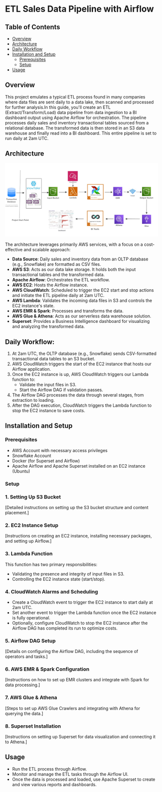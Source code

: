 # ETL Sales Data Pipeline with Airflow

## Table of Contents
- [Overview](#overview)
- [Architecture](#architecture)
- [Daily Workflow](#daily-workflow)
- [Installation and Setup](#installation-and-setup)
  - [Prerequisites](#prerequisites)
  - [Setup](#setup)
- [Usage](#usage)

## Overview

This project emulates a typical ETL process found in many companies where data files are sent daily to a data lake, then scanned and processed for further analysis.In this guide, you'll create an ETL (Extract/Transform/Load) data pipeline from data ingestion to a BI dashboard output using Apache Airflow for orchestration. The pipeline processes daily sales and inventory transactional tables sourced from a relational database. The transformed data is then stored in an S3 data warehouse and finally read into a BI dashboard. This entire pipeline is set to run daily at 2am UTC.

## Architecture

![Pipeline Diagram](./diagrams/pipeline_diagram.jpg)

The architecture leverages primarily AWS services, with a focus on a cost-effective and scalable approach:

- **Data Source**: Daily sales and inventory data from an OLTP database (e.g., Snowflake) are formatted as CSV files.
- **AWS S3**: Acts as our data lake storage. It holds both the input transactional tables and the transformed data.
- **Apache Airflow**: Orchestrates the ETL workflow.
- **AWS EC2**: Hosts the Airflow instance.
- **AWS CloudWatch**: Scheduled to trigger the EC2 start and stop actions and initiate the ETL pipeline daily at 2am UTC.
- **AWS Lambda**: Validates the incoming data files in S3 and controls the EC2 instance's state.
- **AWS EMR & Spark**: Processes and transforms the data.
- **AWS Glue & Athena**: Acts as our serverless data warehouse solution.
- **Superset**: Provides a Business Intelligence dashboard for visualizing and analyzing the transformed data.

## Daily Workflow:

1. At 2am UTC, the OLTP database (e.g., Snowflake) sends CSV-formatted transactional data tables to an S3 bucket.
2. AWS CloudWatch triggers the start of the EC2 instance that hosts our Airflow application.
3. Once the EC2 instance is up, AWS CloudWatch triggers our Lambda function to:
   - Validate the input files in S3.
   - Start the Airflow DAG if validation passes.
4. The Airflow DAG processes the data through several stages, from extraction to loading.
5. After the DAG execution, CloudWatch triggers the Lambda function to stop the EC2 instance to save costs.
  
## Installation and Setup

### Prerequisites

- AWS Account with necessary access privileges
- Snowflake Account
- Docker (for Superset and Airflow)
- Apache Airflow and Apache Superset installed on an EC2 instance (Ubuntu)

### Setup

### 1. Setting Up S3 Bucket

[Detailed instructions on setting up the S3 bucket structure and content placement.]

### 2. EC2 Instance Setup

[Instructions on creating an EC2 instance, installing necessary packages, and setting up Airflow.]

### 3. Lambda Function

This function has two primary responsibilities:
   - Validating the presence and integrity of input files in S3.
   - Controlling the EC2 instance state (start/stop).

### 4. CloudWatch Alarms and Scheduling

- Create a CloudWatch event to trigger the EC2 instance to start daily at 2am UTC.
- Set another event to trigger the Lambda function once the EC2 instance is fully operational.
- Optionally, configure CloudWatch to stop the EC2 instance after the Airflow DAG has completed its run to optimize costs.

### 5. Airflow DAG Setup

[Details on configuring the Airflow DAG, including the sequence of operators and tasks.]

### 6. AWS EMR & Spark Configuration

[Instructions on how to set up EMR clusters and integrate with Spark for data processing.]

### 7. AWS Glue & Athena

[Steps to set up AWS Glue Crawlers and integrating with Athena for querying the data.]

### 8. Superset Installation

[Instructions on setting up Superset for data visualization and connecting it to Athena.]

## Usage

- Run the ETL process through Airflow.
- Monitor and manage the ETL tasks through the Airflow UI.
- Once the data is processed and loaded, use Apache Superset to create and view various reports and dashboards.
